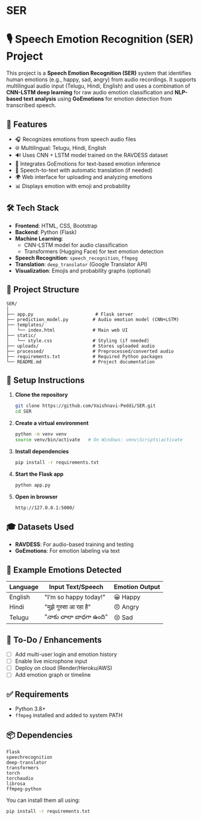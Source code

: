 # SER
# 🎙️ Speech Emotion Recognition (SER) Project

This project is a **Speech Emotion Recognition (SER)** system that identifies human emotions (e.g., happy, sad, angry) from audio recordings. It supports multilingual audio input (Telugu, Hindi, English) and uses a combination of **CNN-LSTM deep learning** for raw audio emotion classification and **NLP-based text analysis** using **GoEmotions** for emotion detection from transcribed speech.

## 🚀 Features

- 🎧 Recognizes emotions from speech audio files
- 🌐 Multilingual: Telugu, Hindi, English
- 🔊 Uses CNN + LSTM model trained on the RAVDESS dataset
- 🧠 Integrates GoEmotions for text-based emotion inference
- 🔄 Speech-to-text with automatic translation (if needed)
- 🌍 Web interface for uploading and analyzing emotions
- 📊 Displays emotion with emoji and probability

## 🛠️ Tech Stack

- **Frontend**: HTML, CSS, Bootstrap
- **Backend**: Python (Flask)
- **Machine Learning**:
  - CNN-LSTM model for audio classification
  - Transformers (Hugging Face) for text emotion detection
- **Speech Recognition**: `speech_recognition`, `ffmpeg`
- **Translation**: `deep_translator` (Google Translator API)
- **Visualization**: Emojis and probability graphs (optional)

## 📁 Project Structure

```
SER/
│
├── app.py                       # Flask server
├── prediction_model.py         # Audio emotion model (CNN+LSTM)
├── templates/
│   └── index.html              # Main web UI
├── static/
│   └── style.css               # Styling (if needed)
├── uploads/                    # Stores uploaded audio
├── processed/                  # Preprocessed/converted audio
├── requirements.txt            # Required Python packages
└── README.md                   # Project documentation
```

## 🔧 Setup Instructions

1. **Clone the repository**
   ```bash
   git clone https://github.com/Vaishnavi-Peddi/SER.git
   cd SER
   ```

2. **Create a virtual environment**
   ```bash
   python -m venv venv
   source venv/bin/activate   # On Windows: venv\Scripts\activate
   ```

3. **Install dependencies**
   ```bash
   pip install -r requirements.txt
   ```

4. **Start the Flask app**
   ```bash
   python app.py
   ```

5. **Open in browser**
   ```
   http://127.0.0.1:5000/
   ```

## 🎓 Datasets Used

- **RAVDESS**: For audio-based training and testing
- **GoEmotions**: For emotion labeling via text

## 🧪 Example Emotions Detected

| Language | Input Text/Speech         | Emotion Output |
|----------|----------------------------|----------------|
| English  | "I’m so happy today!"      | 😀 Happy       |
| Hindi    | "मुझे गुस्सा आ रहा है"     | 😠 Angry       |
| Telugu   | "నాకు చాలా బాధగా ఉంది"     | 😢 Sad         |

## 📌 To-Do / Enhancements

- [ ] Add multi-user login and emotion history
- [ ] Enable live microphone input
- [ ] Deploy on cloud (Render/Heroku/AWS)
- [ ] Add emotion graph or timeline

## ✅ Requirements

- Python 3.8+
- `ffmpeg` installed and added to system PATH

## 📦 Dependencies

```
Flask
speechrecognition
deep-translator
transformers
torch
torchaudio
librosa
ffmpeg-python
```

You can install them all using:
```bash
pip install -r requirements.txt
```

